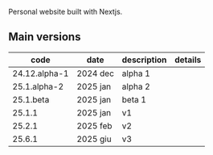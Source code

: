 Personal website built with Nextjs.

## Main versions

| code          | date     | description | details  |
| ------------- | -------- | ----------- | -------- |
| 24.12.alpha-1 | 2024 dec | alpha 1     |          |
| 25.1.alpha-2  | 2025 jan | alpha 2     |          | 
| 25.1.beta     | 2025 jan | beta 1      |          |
| 25.1.1        | 2025 jan | v1          |          |
| 25.2.1        | 2025 feb | v2          |          |
| 25.6.1        | 2025 giu | v3          |          |
